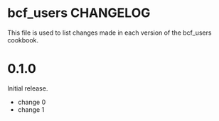 # bcf_users CHANGELOG

This file is used to list changes made in each version of the bcf_users cookbook.

# 0.1.0

Initial release.

- change 0
- change 1

